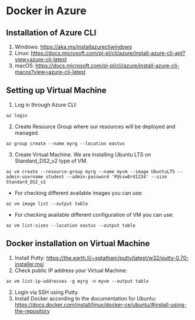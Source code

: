 # Docker in Azure

## Installation of Azure CLI 
1. Windows: https://aka.ms/installazurecliwindows
2. Linux: https://docs.microsoft.com/pl-pl/cli/azure/install-azure-cli-apt?view=azure-cli-latest
3. macOS: https://docs.microsoft.com/pl-pl/cli/azure/install-azure-cli-macos?view=azure-cli-latest

## Setting up Virtual Machine
1. Log in through Azure CLI:
```
az login
```
2. Create Resource Group where our resources will be deployed and managed.
```
az group create --name myrg --location eastus
```
3. Create Virtual Machine. We are installing Ubuntu LTS on Standard_DS2_v2 type of VM.
```
az vm create --resource-group myrg --name myvm --image UbuntuLTS --admin-username student --admin-password 'P@ssw0rd1234' --size Standard_DS2_v2
```
* For checking different available images you can use:
```
az vm image list --output table
```
* For checking available different configuration of VM you can use:
```
az vm list-sizes --location eastus --output table
```

## Docker installation on Virtual Machine
1. Install Putty: https://the.earth.li/~sgtatham/putty/latest/w32/putty-0.70-installer.msi
2. Check public IP address your Virtual Machine:
```
az vm list-ip-addresses -g myrg -n myvm --output table
```
2. Login via SSH using Putty.
3. Install Docker according to the documentation for Ubuntu: https://docs.docker.com/install/linux/docker-ce/ubuntu/#install-using-the-repository
